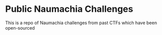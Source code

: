 # Public Naumachia Challenges

This is a repo of Naumachia challenges from past CTFs which have been open-sourced
